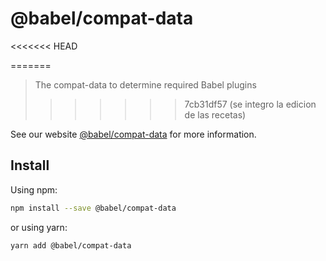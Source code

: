 # @babel/compat-data

<<<<<<< HEAD
> 
=======
> The compat-data to determine required Babel plugins
>>>>>>> 7cb31df57 (se integro la edicion de las recetas)

See our website [@babel/compat-data](https://babeljs.io/docs/babel-compat-data) for more information.

## Install

Using npm:

```sh
npm install --save @babel/compat-data
```

or using yarn:

```sh
yarn add @babel/compat-data
```
